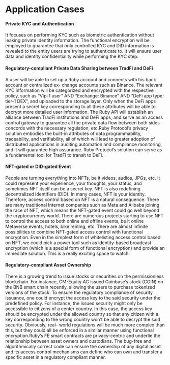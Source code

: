 # Application Cases

#### **Private KYC and Authentication** <a href="#private-kyc-and-authentication" id="private-kyc-and-authentication"></a>

It focuses on performing KYC such as biometric authentication without leaking private identity information. The functional encryption will be employed to guarantee that only controlled KYC and DID information is revealed to the entity users are trying to authenticate to. It will ensure user data and identity confidentiality while performing the KYC step.

#### Regulatory-compliant Private Data Sharing between TradFi and DeFi <a href="#regulatory-compliant-private-data-sharing-between-tradfi-and-defi" id="regulatory-compliant-private-data-sharing-between-tradfi-and-defi"></a>

A user will be able to set up a Ruby account and connects with his bank account or centralized ex- change accounts such as Binance. The relevant KYC information will be categorized and encrypted with the respective policy, such as “Vip-1 user” AND “Exchange: Binance” AND “DeFi app type: tier-1 DEX”, and uploaded to the storage layer. Only when the DeFi apps present a secret key corresponding to all these attributes will be able to decrypt more detailed user information. The Ruby API will establish an alliance between TradFi institutions and DeFi apps, and serve as an access control gateway to guarantee all the private data flow between both sides concords with the necessary regulation, etc.Ruby Protocol’s privacy solution embodies the built-in attributes of data programmability, traceability, and verifiability, all of which will lead to greater adoption of distributed applications in auditing automation and compliance monitoring, and it will guarantee high assurance. Ruby Protocol’s solution can serve as a fundamental tool for TradFi to transit to DeFi.

#### NFT-gated or DID-gated Event <a href="#nft-gated-or-did-gated-event" id="nft-gated-or-did-gated-event"></a>

People are turning everything into NFTs, be it videos, audios, JPGs, etc. It could represent your experience, your thoughts, your status, and sometimes NFT itself can be a secret key. NFT is also redefining decentralized identifiers (DID). In many cases, NFT is your identity. Therefore, access control based on NFT is a natural consequence. There are many traditional Internet companies such as Meta and Alibaba joining the race of NFT, which means the NFT-gated event could go well beyond the cryptocurrency world. There are numerous projects starting to use NFT to control the access to both online and offline events, be it online Metaverse events, hotels, bike renting, etc. There are almost infinite possibilities to combine NFT-gated access control with functional encryption. Even in the simplest form of whitelisting access control based on NFT, we could pick a power tool such as identity-based broadcast encryption (which is a special form of functional encryption) and provide an immediate solution. This is a really exciting space to watch.

#### Regulatory-compliant Asset Ownership <a href="#regulatory-compliant-asset-ownership" id="regulatory-compliant-asset-ownership"></a>

There is a growing trend to issue stocks or securities on the permissionless blockchain. For instance, CM-Equity AG issued Coinbase’s stock (COIN) on the BNB smart chain recently, allowing the users to purchase tokenized versions of the stock. To ensure the regulatory compliance of security issuance, one could encrypt the access key to the said security under the predefined policy. For instance, the issued security might only be accessible to citizens of a center country. In this case, the access key should be encrypted under the allowed country so that any citizen with a key corresponding to the wrong country won’t be able to decrypt the said security. Obviously, real- world regulations will be much more complex than this, but they could all be enforced in a similar manner using functional encryption.Ruby’s FE smart contracts are privacy-centric and underlie the relationship between asset owners and custodians. The bug-free and algorithmically correct code can ensure the ownership of any digital asset and its access control mechanisms can define who can own and transfer a specific asset in a regulatory compliant manner.
